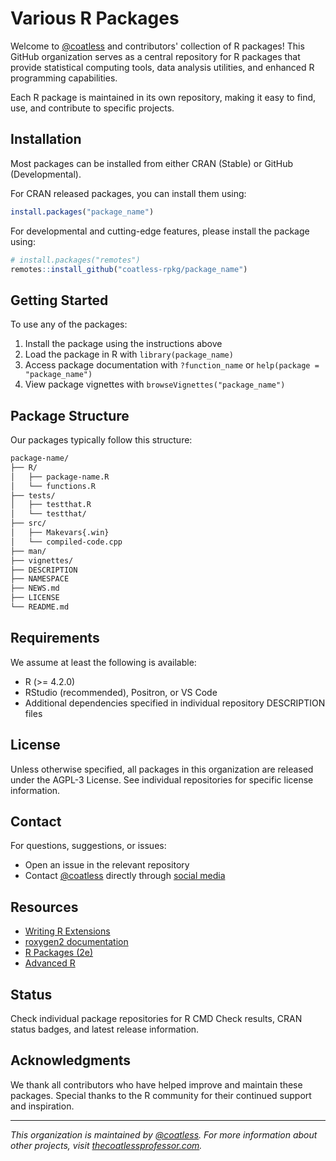 # Various R Packages

Welcome to [@coatless](https://github.com/coatless) and contributors' collection of R packages! 
This GitHub organization serves as a central repository for R packages that provide statistical computing tools, data analysis utilities, and enhanced R programming capabilities.

Each R package is maintained in its own repository, making it easy to find, use, and contribute to specific projects.

## Installation

Most packages can be installed from either CRAN (Stable) or GitHub (Developmental).

For CRAN released packages, you can install them using: 

```r
install.packages("package_name")
```

For developmental and cutting-edge features, please install the package using:

```r
# install.packages("remotes")
remotes::install_github("coatless-rpkg/package_name")
```

## Getting Started

To use any of the packages:

1. Install the package using the instructions above
2. Load the package in R with `library(package_name)`
3. Access package documentation with `?function_name` or `help(package = "package_name")`
4. View package vignettes with `browseVignettes("package_name")`

## Package Structure

Our packages typically follow this structure:

```sh
package-name/
├── R/
│   ├── package-name.R
│   └── functions.R
├── tests/
│   ├── testthat.R
│   └── testthat/
├── src/
│   ├── Makevars{.win}
│   └── compiled-code.cpp
├── man/
├── vignettes/
├── DESCRIPTION
├── NAMESPACE
├── NEWS.md
├── LICENSE
└── README.md
```

## Requirements

We assume at least the following is available:

- R (>= 4.2.0)
- RStudio (recommended), Positron, or VS Code
- Additional dependencies specified in individual repository DESCRIPTION files

## License

Unless otherwise specified, all packages in this organization are released under the AGPL-3 License. See individual repositories for specific license information.

## Contact

For questions, suggestions, or issues:

- Open an issue in the relevant repository
- Contact [@coatless](https://github.com/coatless) directly through [social media](https://thecoatlessprofessor.com/)

## Resources

- [Writing R Extensions](https://cran.r-project.org/doc/manuals/r-release/R-exts.html)
- [roxygen2 documentation](https://roxygen2.r-lib.org/)
- [R Packages (2e)](https://r-pkgs.org/)
- [Advanced R](https://adv-r.hadley.nz/)

## Status

Check individual package repositories for R CMD Check results, CRAN status badges, and latest release information.

## Acknowledgments

We thank all contributors who have helped improve and maintain these packages. Special thanks to the R community for their continued support and inspiration.

---

*This organization is maintained by [@coatless](https://github.com/coatless). For more information about other projects, visit [thecoatlessprofessor.com](https://thecoatlessprofessor.com).*
